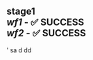 
## stage1<br>*wf1*  -  :white_check_mark: **SUCCESS**<br>*wf2*  -  :white_check_mark: **SUCCESS**<br>
'
sa
d
dd

